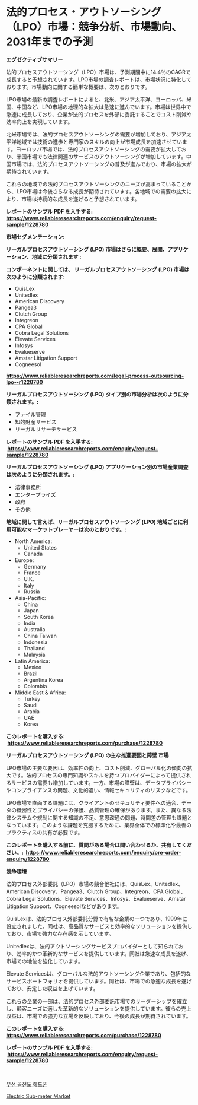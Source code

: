 <p><h1>法的プロセス・アウトソーシング（LPO）市場：競争分析、市場動向、2031年までの予測</h1></p><p><strong>エグゼクティブサマリー</strong></p>
<p><p>法的プロセスアウトソーシング（LPO）市場は、予測期間中に14.4％のCAGRで成長すると予想されています。LPO市場の調査レポートは、市場状況に特化しております。市場動向に関する簡単な概要は、次のとおりです。 </p><p>LPO市場の最新の調査レポートによると、北米、アジア太平洋、ヨーロッパ、米国、中国など、LPO市場の地理的な拡大は急速に進んでいます。市場は世界中で急速に成長しており、企業が法的プロセスを外部に委託することでコスト削減や効率向上を実現しています。 </p><p>北米市場では、法的プロセスアウトソーシングの需要が増加しており、アジア太平洋地域では技術の進歩と専門家のスキルの向上が市場成長を加速させています。ヨーロッパ市場では、法的プロセスアウトソーシングの需要が拡大しており、米国市場でも法律関連のサービスのアウトソーシングが増加しています。中国市場では、法的プロセスアウトソーシングの普及が進んでおり、市場の拡大が期待されています。 </p><p>これらの地域での法的プロセスアウトソーシングのニーズが高まっていることから、LPO市場は今後さらなる成長が期待されています。各地域での需要の拡大により、市場は持続的な成長を遂げると予想されています。</p></p>
<p><strong>レポートのサンプル PDF を入手する: <a href="https://www.reliableresearchreports.com/enquiry/request-sample/1228780">https://www.reliableresearchreports.com/enquiry/request-sample/1228780</a></strong></p>
<p><strong>市場セグメンテーション:</strong></p>
<p><strong> リーガルプロセスアウトソーシング (LPO) 市場はさらに概要、展開、アプリケーション、地域に分類されます :</strong></p>
<p><strong>コンポーネントに関しては、 リーガルプロセスアウトソーシング (LPO) 市場は次のように分類されます: &nbsp;</strong></p>
<p><ul><li>QuisLex</li><li>Unitedlex</li><li>American Discovery</li><li>Pangea3</li><li>Clutch Group</li><li>Integreon</li><li>CPA Global</li><li>Cobra Legal Solutions</li><li>Elevate Services</li><li>Infosys</li><li>Evalueserve</li><li>Amstar Litigation Support</li><li>Cogneesol</li></ul></p>
<p><strong><a href="https://www.reliableresearchreports.com/legal-process-outsourcing-lpo--r1228780">https://www.reliableresearchreports.com/legal-process-outsourcing-lpo--r1228780</a></strong></p>
<p><strong> リーガルプロセスアウトソーシング (LPO) タイプ別の市場分析は次のように分類されます。:</strong></p>
<p><ul><li>ファイル管理</li><li>知的財産サービス</li><li>リーガルリサーチサービス</li></ul></p>
<p><strong>レポートのサンプル PDF を入手する: &nbsp;<a href="https://www.reliableresearchreports.com/enquiry/request-sample/1228780">https://www.reliableresearchreports.com/enquiry/request-sample/1228780</a></strong></p>
<p><strong> リーガルプロセスアウトソーシング (LPO) アプリケーション別の市場産業調査は次のように分類されます。:</strong></p>
<p><ul><li>法律事務所</li><li>エンタープライズ</li><li>政府</li><li>その他</li></ul></p>
<p><strong>地域に関して言えば、リーガルプロセスアウトソーシング (LPO) 地域ごとに利用可能なマーケットプレーヤーは次のとおりです。:</strong></p>
<p><ul>
    <li>
        North America:
        <ul>
            <li>United States</li>
            <li>Canada</li>
        </ul>
    </li>
    <li>
        Europe:
        <ul>
            <li>Germany</li>
            <li>France</li>
            <li>U.K.</li>
            <li>Italy</li>
            <li>Russia</li>
        </ul>
    </li>
    <li>
        Asia-Pacific:
        <ul>
            <li>China</li>
            <li>Japan</li>
            <li>South Korea</li>
            <li>India</li>
            <li>Australia</li>
            <li>China Taiwan</li>
            <li>Indonesia</li>
            <li>Thailand</li>
            <li>Malaysia</li>
        </ul>
    </li>
    <li>
        Latin America:
        <ul>
            <li>Mexico</li>
            <li>Brazil</li>
            <li>Argentina Korea</li>
            <li>Colombia</li>
        </ul>
    </li>
    <li>
        Middle East & Africa:
        <ul>
            <li>Turkey</li>
            <li>Saudi</li>
            <li>Arabia</li>
            <li>UAE</li>
            <li>Korea</li>
        </ul>
    </li>
    </ul></p>
<p><strong>このレポートを購入する: &nbsp;<a href="https://www.reliableresearchreports.com/purchase/1228780">https://www.reliableresearchreports.com/purchase/1228780</a></strong></p>
<p><strong>リーガルプロセスアウトソーシング (LPO) の主な推進要因と障壁 市場</strong></p>
<p><p>LPO市場の主要な要因は、効率性の向上、コスト削減、グローバル化の傾向の拡大です。法的プロセスの専門知識やスキルを持つプロバイダーによって提供されるサービスの需要も増加しています。一方、市場の障壁は、データプライバシーやコンプライアンスの問題、文化的違い、情報セキュリティのリスクなどです。</p><p>LPO市場で直面する課題には、クライアントのセキュリティ要件への適合、データの機密性とプライバシーの保護、品質管理の確保があります。また、異なる法律システムや規制に関する知識の不足、意思疎通の問題、時間差の管理も課題となっています。このような課題を克服するために、業界全体での標準化や最善のプラクティスの共有が必要です。</p></p>
<p><strong>このレポートを購入する前に、質問がある場合は問い合わせるか、共有してください。:&nbsp; <a href="https://www.reliableresearchreports.com/enquiry/pre-order-enquiry/1228780">https://www.reliableresearchreports.com/enquiry/pre-order-enquiry/1228780</a></strong></p>
<p><strong>競争環境</strong></p>
<p><p>法的プロセス外部委託（LPO）市場の競合他社には、QuisLex、Unitedlex、American Discovery、Pangea3、Clutch Group、Integreon、CPA Global、Cobra Legal Solutions、Elevate Services、Infosys、Evalueserve、Amstar Litigation Support、Cogneesolなどがあります。</p><p>QuisLexは、法的プロセス外部委託分野で有名な企業の一つであり、1999年に設立されました。同社は、高品質なサービスと効率的なソリューションを提供しており、市場で強力な存在感を示しています。</p><p>Unitedlexは、法的アウトソーシングサービスプロバイダーとして知られており、効率的かつ革新的なサービスを提供しています。同社は急速な成長を遂げ、市場での地位を強化しています。</p><p>Elevate Servicesは、グローバルな法的アウトソーシング企業であり、包括的なサービスポートフォリオを提供しています。同社は、市場での急速な成長を遂げており、安定した収益を上げています。</p><p>これらの企業の一部は、法的プロセス外部委託市場でのリーダーシップを確立し、顧客ニーズに適した革新的なソリューションを提供しています。彼らの売上収益は、市場での強力な立場を反映しており、今後の成長が期待されています。</p></p>
<p><strong>このレポートを購入する: &nbsp; <a href="https://www.reliableresearchreports.com/purchase/1228780">https://www.reliableresearchreports.com/purchase/1228780</a></strong></p>
<p><strong>レポートのサンプル PDF を入手する: &nbsp;<a href="https://www.reliableresearchreports.com/enquiry/request-sample/1228780">https://www.reliableresearchreports.com/enquiry/request-sample/1228780</a></strong><strong></strong></p>
<p>&nbsp;</p>
<p><p><a href="https://github.com/sammyUltyylrich9067856/Market-Research-Report-List-1/blob/main/904543726414.md">무선 골전도 헤드폰</a></p><p><a href="https://github.com/Whitneyboyettebo9kiw7yr13/Market-Research-Report-List-2/blob/main/electric-sub-meter-market.md">Electric Sub-meter Market</a></p></p>